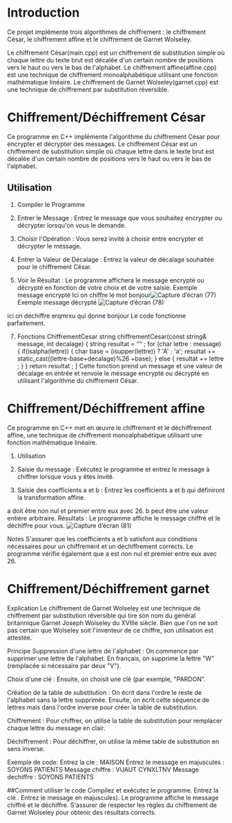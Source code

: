 # Introduction

Ce projet implémente trois algorithmes de chiffrement : le chiffrement César, le chiffrement affine et le chiffrement de Garnet Wolseley.

Le chiffrement César(main.cpp) est un chiffrement de substitution simple où chaque lettre du texte brut est décalée d'un certain nombre de positions vers le haut ou vers le bas de l'alphabet.
Le chiffrement affine(affine.cpp) est une technique de chiffrement monoalphabétique utilisant une fonction mathématique linéaire.
Le chiffrement de Garnet Wolseley(garnet.cpp) est une technique de chiffrement par substitution réversible.
# Chiffrement/Déchiffrement César

Ce programme en C++ implémente l'algorithme du chiffrement César pour encrypter et décrypter des messages. 
Le chiffrement César est un chiffrement de substitution simple où chaque lettre dans le texte brut est décalée d'un certain nombre de positions vers le haut ou vers le bas de l'alphabet.

## Utilisation
1. Compiler le Programme
2. Entrer le Message :
Entrez le message que vous souhaitez encrypter ou décrypter lorsqu'on vous le demande.

3. Choisir l'Opération :
Vous serez invité à choisir entre encrypter et décrypter le message.

4. Entrer la Valeur de Décalage :
Entrez la valeur de décalage souhaitée pour le chiffrement César.

5. Voir le Résultat :
Le programme affichera le message encrypté ou décrypté en fonction de votre choix et de votre saisie.
 Exemple message encrypté
Ici on chiffre le mot bonjour![Capture d’écran (77)](https://github.com/aubiniabyllcat/cesarchiffrement/assets/140092517/9eb5007f-db2f-4de9-b9e5-92df1f6d0bf1)
 Exemple message décrypté
![Capture d’écran (78)](https://github.com/aubiniabyllcat/Cryptologie/assets/140092517/56be142e-325a-46fa-86ae-0af531e3a313)

ici on déchiffre erqmrxu qui donne bonjour
Le code fonctionne parfaitement.

7. Fonctions
ChiffrementCesar
string chiffrementCesar(const string& message, int decalage) {
   string resultat = "" ;
    for (char lettre : message) {
        if(isalpha(lettre)) {
            char base = (isupper(lettre)) ? 'A' : 'a';
            resultat += static_cast<char>((lettre-base+decalage)%26 +base);
        } else {
            resultat += lettre ;
        }
    }
    return resultat ;
}
Cette fonction prend un message et une valeur de décalage en entrée et renvoie le message encrypté ou décrypté en utilisant l'algorithme du chiffrement César.

   

# Chiffrement/Déchiffrement affine

Ce programme en C++ met en œuvre le chiffrement et le déchiffrement affine, une technique de chiffrement monoalphabétique utilisant une fonction mathématique linéaire.

1. Utilisation
2. Saisie du message : Exécutez le programme et entrez le message à chiffrer lorsque vous y êtes invité.

3. Saisie des coefficients a et b : Entrez les coefficients a et b qui définiront la transformation affine.

a doit être non nul et premier entre eux avec 26.
b peut être une valeur entière arbitraire.
Résultats : Le programme affiche le message chiffré et le déchiffre pour vous.
![Capture d’écran (81)](https://github.com/aubiniabyllcat/Cryptologie/assets/140092517/fd0e74f8-ad60-457b-b885-d53078980e9e)

Notes
S'assurer que les coefficients a et b satisfont aux conditions nécessaires pour un chiffrement et un déchiffrement corrects.
Le programme vérifie également que a est non nul et premier entre eux avec 26.

# Chiffrement/Déchiffrement garnet
Explication
Le chiffrement de Garnet Wolseley est une technique de chiffrement par substitution réversible qui tire son nom du général britannique Garnet Joseph Wolseley du XVIIIe siècle. Bien que l'on ne soit pas certain que Wolseley soit l'inventeur de ce chiffre, son utilisation est attestée.

Principe
Suppression d'une lettre de l'alphabet : On commence par supprimer une lettre de l'alphabet. En français, on supprime la lettre "W" (remplacée si nécessaire par deux "V").

Choix d'une clé : Ensuite, on choisit une clé (par exemple, "PARDON".

Création de la table de substitution : On écrit dans l'ordre le reste de l'alphabet sans la lettre supprimée. Ensuite, on écrit cette séquence de lettres mais dans l'ordre inverse pour créer la table de substitution.

Chiffrement : Pour chiffrer, on utilise la table de substitution pour remplacer chaque lettre du message en clair.

Déchiffrement : Pour déchiffrer, on utilise la même table de substitution en sens inverse.

Exemple de code:
Entrez la cle : MAISON
Entrez le message en majuscules : SOYONS PATIENTS
Message chiffre :  VUAUT CYNXLTNV
Message dechiffre : SOYONS PATIENTS

##Comment utiliser le code
Compilez et exécutez le programme.
Entrez la clé .
Entrez le message en majuscules).
Le programme affiche le message chiffré et le déchiffre.
S'assurer de respecter les règles du chiffrement de Garnet Wolseley pour obtenir des résultats corrects.

   
   
